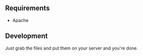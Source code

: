 ## Requirements

- Apache

## Development

Just grab the files and put them on your server and you're done.
